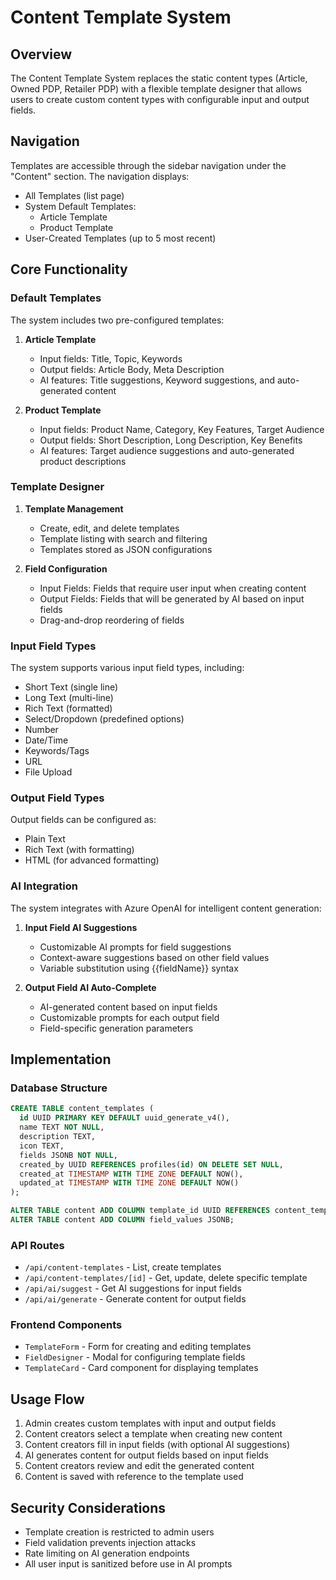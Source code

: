 # Content Template System

## Overview

The Content Template System replaces the static content types (Article, Owned PDP, Retailer PDP) with a flexible template designer that allows users to create custom content types with configurable input and output fields.

## Navigation

Templates are accessible through the sidebar navigation under the "Content" section. The navigation displays:

- All Templates (list page)
- System Default Templates:
  - Article Template
  - Product Template
- User-Created Templates (up to 5 most recent)

## Core Functionality

### Default Templates

The system includes two pre-configured templates:

1. **Article Template**
   - Input fields: Title, Topic, Keywords
   - Output fields: Article Body, Meta Description
   - AI features: Title suggestions, Keyword suggestions, and auto-generated content

2. **Product Template**
   - Input fields: Product Name, Category, Key Features, Target Audience
   - Output fields: Short Description, Long Description, Key Benefits
   - AI features: Target audience suggestions and auto-generated product descriptions

### Template Designer

1. **Template Management**
   - Create, edit, and delete templates
   - Template listing with search and filtering
   - Templates stored as JSON configurations

2. **Field Configuration**
   - Input Fields: Fields that require user input when creating content
   - Output Fields: Fields that will be generated by AI based on input fields
   - Drag-and-drop reordering of fields

### Input Field Types

The system supports various input field types, including:
- Short Text (single line)
- Long Text (multi-line)
- Rich Text (formatted)
- Select/Dropdown (predefined options)
- Number
- Date/Time
- Keywords/Tags
- URL
- File Upload

### Output Field Types

Output fields can be configured as:
- Plain Text
- Rich Text (with formatting)
- HTML (for advanced formatting)

### AI Integration

The system integrates with Azure OpenAI for intelligent content generation:

1. **Input Field AI Suggestions**
   - Customizable AI prompts for field suggestions
   - Context-aware suggestions based on other field values
   - Variable substitution using {{fieldName}} syntax

2. **Output Field AI Auto-Complete**
   - AI-generated content based on input fields
   - Customizable prompts for each output field
   - Field-specific generation parameters

## Implementation

### Database Structure

```sql
CREATE TABLE content_templates (
  id UUID PRIMARY KEY DEFAULT uuid_generate_v4(),
  name TEXT NOT NULL,
  description TEXT,
  icon TEXT,
  fields JSONB NOT NULL,
  created_by UUID REFERENCES profiles(id) ON DELETE SET NULL,
  created_at TIMESTAMP WITH TIME ZONE DEFAULT NOW(),
  updated_at TIMESTAMP WITH TIME ZONE DEFAULT NOW()
);

ALTER TABLE content ADD COLUMN template_id UUID REFERENCES content_templates(id);
ALTER TABLE content ADD COLUMN field_values JSONB;
```

### API Routes

- `/api/content-templates` - List, create templates
- `/api/content-templates/[id]` - Get, update, delete specific template
- `/api/ai/suggest` - Get AI suggestions for input fields
- `/api/ai/generate` - Generate content for output fields

### Frontend Components

- `TemplateForm` - Form for creating and editing templates
- `FieldDesigner` - Modal for configuring template fields
- `TemplateCard` - Card component for displaying templates

## Usage Flow

1. Admin creates custom templates with input and output fields
2. Content creators select a template when creating new content
3. Content creators fill in input fields (with optional AI suggestions)
4. AI generates content for output fields based on input fields
5. Content creators review and edit the generated content
6. Content is saved with reference to the template used

## Security Considerations

- Template creation is restricted to admin users
- Field validation prevents injection attacks
- Rate limiting on AI generation endpoints
- All user input is sanitized before use in AI prompts 